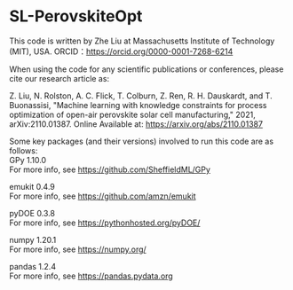 # SL-PerovskiteOpt
This code is written by Zhe Liu at Massachusetts Institute of Technology (MIT), USA.
ORCID：https://orcid.org/0000-0001-7268-6214

When using the code for any scientific publications or conferences, please cite our research article as:

Z. Liu, N. Rolston, A. C. Flick, T. Colburn, Z. Ren, R. H. Dauskardt, and T. Buonassisi, "Machine learning with knowledge constraints for process optimization of open-air perovskite solar cell manufacturing," 2021, arXiv:2110.01387. Online Available at: https://arxiv.org/abs/2110.01387

Some key packages (and their versions) involved to run this code are as follows:    
GPy 1.10.0   
For more info, see https://github.com/SheffieldML/GPy

emukit 0.4.9      
For more info, see https://github.com/amzn/emukit

pyDOE 0.3.8   
For more info, see https://pythonhosted.org/pyDOE/

numpy 1.20.1   
For more info, see https://numpy.org/

pandas 1.2.4    
For more info, see https://pandas.pydata.org
